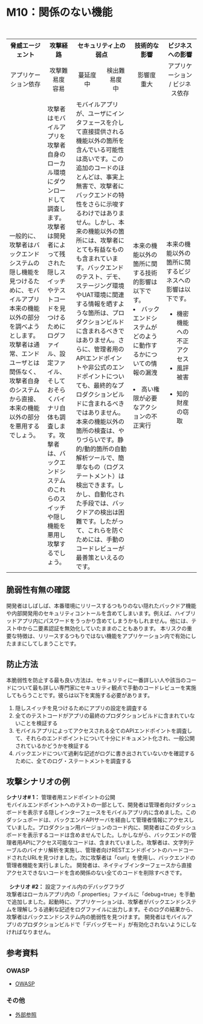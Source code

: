 # M10：関係のない機能

<table>
 <tr>
  <th>脅威エージェント</th>
  <th>攻撃経路</th>
  <th colspan="2">セキュリティ上の弱点</th>
  <th>技術的な影響</th>
  <th>ビジネスへの影響</th>
 </tr>
 <tr>
  <td align="center" width="20%">アプリケーション依存 </td>
  <td align="center" width="15%">攻撃難易度<br>容易</td>
  <td align="center" width="15%">蔓延度<br>中</td>
  <td align="center" width="15%">検出難易度<br>中</td>
  <td align="center" width="17.5%">影響度<br>重大</td>
  <td align="center" width="17.5%">アプリケーション / ビジネス依存</td>
 </tr>
 <tr>
  <td>一般的に、攻撃者はバックエンドシステムの隠し機能を見つけるために、モバイルアプリ本来の機能以外の部分を調べようとします。攻撃者は通常、エンドユーザとは関係なく、攻撃者自身のシステムから直接、本来の機能以外の部分を悪用するでしょう。</td>
  <td> 攻撃者はモバイルアプリを攻撃者自身のローカル環境にダウンロードして調査します。攻撃者は開発者によって残された隠しスイッチやテストコードを見つけるためにログファイル、設定ファイル、そしておそらくバイナリ自体も調査します。攻撃者は、バックエンドシステムのこれらのスイッチや隠し機能を悪用し攻撃するでしょう。</td>
  <td colspan="2">モバイルアプリが、ユーザにインタフェースを介して直接提供される機能以外の箇所を含んでいる可能性は高いです。この追加のコードのほとんどは、事実上無害で、攻撃者にバックエンドの特性をさらに示唆するわけではありません。しかし、本来の機能以外の箇所には、攻撃者にとても有益なものも含まれています。バックエンドのテスト、デモ、ステージング環境やUAT環境に関連する情報を晒すような箇所は、プロダクションビルドに含まれるべきではありません。さらに、管理者用のAPIエンドポイントや非公式のエンドポイントについても、最終的なプロダクションビルドに含まれるべきではありません。本来の機能以外の箇所の検査は、やりづらいです。静的/動的箇所の自動解析ツールで、簡単なもの（ログステートメント）は検出できます。しかし、自動化された手段では、バックドアの検出は困難です。したがって、これらを防ぐためには、手動のコードレビューが最善策といえるのです。
</td><td>本来の機能以外の箇所に関する技術的影響は以下です。
  <lu>
   <li> バックエンドシステムがどのように動作するかについての情報の漏洩</li>
   <li> 高い権限が必要なアクションの不正実行</li>
  </lu>
  </td>
  <td>本来の機能以外の箇所に関するビジネスへの影響は以下です。
   <ul>
    <li> 機密機能への不正アクセス</li>
    <li> 風評被害</li>
    <li> 知的財産の窃取</li>
   </ul>
  </td>
 </tr>
</table>



## 脆弱性有無の確認
開発者はしばしば、本番環境にリリースするつもりのない隠れたバックドア機能や内部開発用のセキュリティコントールを含めてしまいます。例えば、ハイブリッドアプリ内にパスワードをうっかり含めてしまうかもしれません。他には、テスト中から二要素認証を無効化していたままのこともあります。
本リスクの重要な特徴は、リリースするつもりではない機能をアプリケーション内で有効にしたままにしてしまうことです。


## 防止方法
本脆弱性を防止する最も良い方法は、セキュリティに一番詳しい人や該当のコードについて最も詳しい専門家にセキュリティ観点で手動のコードレビューを実施してもらうことです。彼らは以下を実施する必要があります。
 1. 隠しスイッチを見つけるためにアプリの設定を調査する
 2. 全てのテストコードがアプリの最終のプロダクションビルドに含まれていないことを検証する
 3. モバイルアプリによってアクセスされる全てのAPIエンドポイントを調査して、それらのエンドポイントについて十分にドキュメント化され、一般公開されているかどうかを検証する
 4. バックエンドについて過剰な記述がログに書き出されていないかを確認するために、全てのログ・ステートメントを調査する


## 攻撃シナリオの例
**シナリオ# 1：** 管理者用エンドポイントの公開<br>
モバイルエンドポイントへのテストの一部として、開発者は管理者向けダッシュボードを表示する隠しインターフェースをモバイルアプリ内に含めました。このダッシュボードは、バックエンドAPIサーバを経由して管理者情報にアクセスしていました。プロダクション用バージョンのコード内に、開発者はこのダッシュボードを表示するコードは含めませんでした。しかしながら、バックエンドの管理者用APIにアクセス可能なコードは、含まれていました。攻撃者は、文字列テーブルのバイナリ解析を実施し、管理者向けRESTエンドポイントのハードコードされたURLを見つけました。次に攻撃者は「curl」を使用し、バックエンドの管理者機能を実行しました。
開発者は、ネイティブインターフェースから直接アクセスできないコードを含め関係のない全てのコードを削除すべきです。<br><br>
 
**シナリオ #2：** 設定ファイル内のデバッグフラグ<br>
攻撃者はローカルアプリ内の「.properties」ファイルに「debug=true」を手動で追加しました。起動時に、アプリケーションは、攻撃者がバックエンドシステムを理解しうる過剰な記述をログファイルに出力します。そのログの結果から、攻撃者はバックエンドシステム内の脆弱性を見つけます。
開発者はモバイルアプリのプロダクションビルドで「デバッグモード」が有効化されないようにしなければなりません。

## 参考資料
### OWASP
 - [OWASP](https://www.owasp.org/)
 
### その他
 - [外部参照](http://cwe.mitre.org/)
